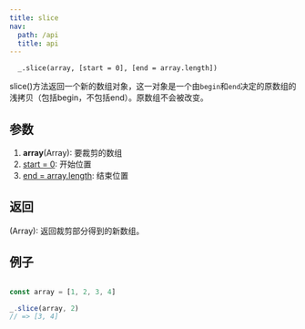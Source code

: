 ```yaml
---
title: slice
nav:
  path: /api
  title: api
---
```


```
  _.slice(array, [start = 0], [end = array.length])
```

slice()方法返回一个新的数组对象，这一对象是一个由`begin`和`end`决定的原数组的浅拷贝（包括begin，不包括end）。原数组不会被改变。


## 参数

  1. **array**(Array): 要裁剪的数组
  2. [start = 0](number): 开始位置
  3. [end = array.length](number): 结束位置

## 返回
  (Array): 返回裁剪部分得到的新数组。

## 例子

```js

const array = [1, 2, 3, 4]

_.slice(array, 2)
// => [3, 4]

```

